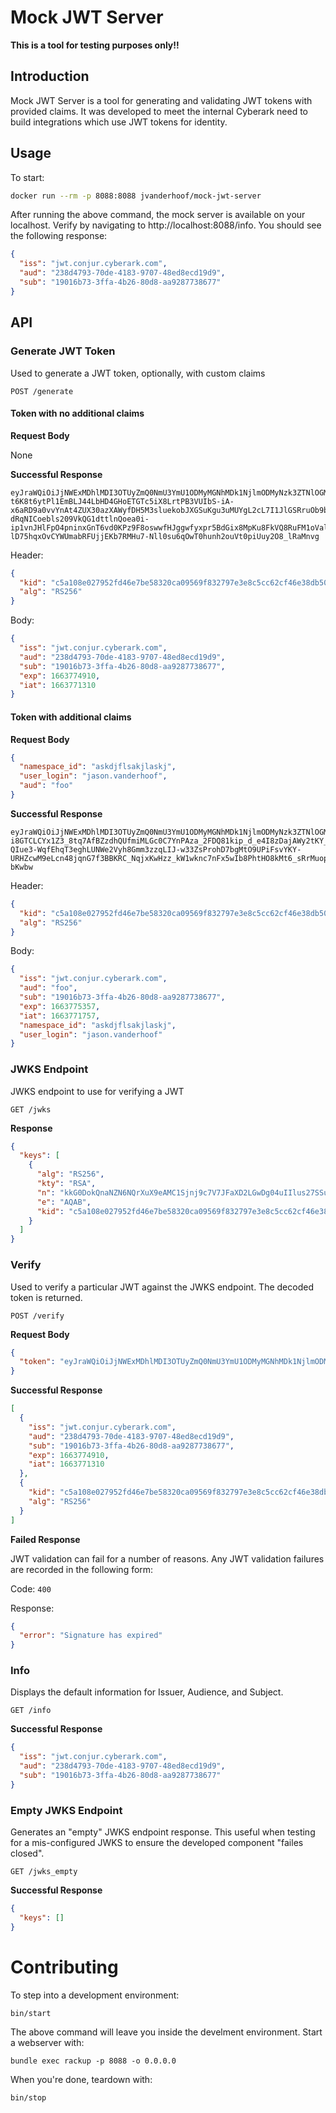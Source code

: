 # Mock JWT Server

**This is a tool for testing purposes only!!**

## Introduction

Mock JWT Server is a tool for generating and validating JWT tokens with provided claims. It was developed to meet the internal Cyberark need to build integrations which use JWT tokens for identity.

## Usage

To start:

```sh
docker run --rm -p 8088:8088 jvanderhoof/mock-jwt-server
```

After running the above command, the mock server is available on your localhost. Verify by navigating to http://localhost:8088/info. You should see the following response:

```json
{
  "iss": "jwt.conjur.cyberark.com",
  "aud": "238d4793-70de-4183-9707-48ed8ecd19d9",
  "sub": "19016b73-3ffa-4b26-80d8-aa9287738677"
}
```

## API

### Generate JWT Token

Used to generate a JWT token, optionally, with custom claims

`POST /generate`

#### Token with no additional claims

**Request Body**

None

**Successful Response**

```
eyJraWQiOiJjNWExMDhlMDI3OTUyZmQ0NmU3YmU1ODMyMGNhMDk1NjlmODMyNzk3ZTNlOGM1Y2M2MmNmNDZlMzhkYjUwOTFmIiwiYWxnIjoiUlMyNTYifQ.eyJpc3MiOiJqd3QuY29uanVyLmN5YmVyYXJrLmNvbSIsImF1ZCI6IjIzOGQ0NzkzLTcwZGUtNDE4My05NzA3LTQ4ZWQ4ZWNkMTlkOSIsInN1YiI6IjE5MDE2YjczLTNmZmEtNGIyNi04MGQ4LWFhOTI4NzczODY3NyIsImV4cCI6MTY2Mzc3NDkxMCwiaWF0IjoxNjYzNzcxMzEwfQ.Qtt-t6K8t6ytPl1EmBLJ44LbHD4GHoETGTc5iX8LrtPB3VUIbS-iA-x6aRD9a0vvYnAt4ZUX30azXAWyfDH5M3sluekobJXGSuKgu3uMUYgL2cL7I1JlGSRruOb9bYVyFwgvaUiaRm7cHyx74IQ-dRqNICoebls209VkQG1dttlnQoea0i-ip1vnJHlFpO4pninxGnT6vd0KPz9F8oswwfHJggwfyxpr5BdGix8MpKu8FkVQ8RuFM1oValPYjHZuCX_0znhFLoPsHuRD-lD75hqxOvCYWUmabRFUjjEKb7RMHu7-Nll0su6qOwT0hunh2ouVt0piUuy2O8_lRaMnvg
```

Header:

```json
{
  "kid": "c5a108e027952fd46e7be58320ca09569f832797e3e8c5cc62cf46e38db5091f",
  "alg": "RS256"
}
```

Body:

```json
{
  "iss": "jwt.conjur.cyberark.com",
  "aud": "238d4793-70de-4183-9707-48ed8ecd19d9",
  "sub": "19016b73-3ffa-4b26-80d8-aa9287738677",
  "exp": 1663774910,
  "iat": 1663771310
}
```

#### Token with additional claims

**Request Body**

```json
{
  "namespace_id": "askdjflsakjlaskj",
  "user_login": "jason.vanderhoof",
  "aud": "foo"
}
```

**Successful Response**

```
eyJraWQiOiJjNWExMDhlMDI3OTUyZmQ0NmU3YmU1ODMyMGNhMDk1NjlmODMyNzk3ZTNlOGM1Y2M2MmNmNDZlMzhkYjUwOTFmIiwiYWxnIjoiUlMyNTYifQ.eyJpc3MiOiJqd3QuY29uanVyLmN5YmVyYXJrLmNvbSIsImF1ZCI6IjIzOGQ0NzkzLTcwZGUtNDE4My05NzA3LTQ4ZWQ4ZWNkMTlkOSIsInN1YiI6IjE5MDE2YjczLTNmZmEtNGIyNi04MGQ4LWFhOTI4NzczODY3NyIsImV4cCI6MTY2Mzc3NTM1NywiaWF0IjoxNjYzNzcxNzU3LCJuYW1lc3BhY2VfaWQiOiJhc2tkamZsc2Framxhc2tqIiwidXNlcl9sb2dpbiI6Imphc29uLnZhbmRlcmhvb2YiLCJhdWQiOiJmb28ifQ.Mt24egRpuY0sDhiQppok_n-i8GTCLCYx1Z3_8tq7AfBZzdhQUfmiMLGc0C7YnPAza_2FDQ81kip_d_e4I8zDajAWy2tKY_hibigFB2X9V4J8bbK9qwDhvsw7z_uyIQQHloFhO-QIue3-WqfEhqT3eghLUNWe2Vyh8Gmm3zzqLIJ-w33ZsProhD7bgMtO9UPiFsvYKY-URHZcwM9eLcn48jqnG7f3BBKRC_NqjxKwHzz_kW1wknc7nFx5wIb8PhtHO8kMt6_sRrMuop5e0_USoozy9PUmHPeF9WQMKlMIfBMaIZb7c4oRPmdQd_QtCII8EqFMlG4kHWzKquB8-bKwbw
```

Header:

```json
{
  "kid": "c5a108e027952fd46e7be58320ca09569f832797e3e8c5cc62cf46e38db5091f",
  "alg": "RS256"
}
```

Body:

```json
{
  "iss": "jwt.conjur.cyberark.com",
  "aud": "foo",
  "sub": "19016b73-3ffa-4b26-80d8-aa9287738677",
  "exp": 1663775357,
  "iat": 1663771757,
  "namespace_id": "askdjflsakjlaskj",
  "user_login": "jason.vanderhoof"
}
```

### JWKS Endpoint

JWKS endpoint to use for verifying a JWT

`GET /jwks`

**Response**

```json
{
  "keys": [
    {
      "alg": "RS256",
      "kty": "RSA",
      "n": "kkG0DokQnaNZN6NQrXuX9eAMC1Sjnj9c7V7JFaXD2LGwDg04uIIlus27SSubLkup4Q-R_YypmecNH8L39rBF9kD6_igodtT2KhuS2wX6xyliQsVHOxVI7T8zaUwxKsNvbLnGyx3x9ND5CftProUXlCqrTCivs3kDk01jDJ0YZO0VgeLXR7hixElKlwMZRv_U9dsNdMn1hoWZ1tJFteOgMyhPTkYvYT8ojz90kf4k0DXt_pE9r8w8ECWnqQx59Vsze4EY94f10wqJv-f2kX9cAPJuoLeDdrFzghPBJ25sEEgbWvxFrX94CzhMOKRr5-xuHTwZkQYMHEPV2eNegkro8Q",
      "e": "AQAB",
      "kid": "c5a108e027952fd46e7be58320ca09569f832797e3e8c5cc62cf46e38db5091f"
    }
  ]
}
```

### Verify

Used to verify a particular JWT against the JWKS endpoint. The decoded token is returned.

`POST /verify`

**Request Body**

```json
{
  "token": "eyJraWQiOiJjNWExMDhlMDI3OTUyZmQ0NmU3YmU1ODMyMGNhMDk1NjlmODMyNzk3ZTNlOGM1Y2M2MmNmNDZlMzhkYjUwOTFmIiwiYWxnIjoiUlMyNTYifQ.eyJpc3MiOiJqd3QuY29uanVyLmN5YmVyYXJrLmNvbSIsImF1ZCI6IjIzOGQ0NzkzLTcwZGUtNDE4My05NzA3LTQ4ZWQ4ZWNkMTlkOSIsInN1YiI6IjE5MDE2YjczLTNmZmEtNGIyNi04MGQ4LWFhOTI4NzczODY3NyIsImV4cCI6MTY2Mzc3NDkxMCwiaWF0IjoxNjYzNzcxMzEwfQ.Qtt-t6K8t6ytPl1EmBLJ44LbHD4GHoETGTc5iX8LrtPB3VUIbS-iA-x6aRD9a0vvYnAt4ZUX30azXAWyfDH5M3sluekobJXGSuKgu3uMUYgL2cL7I1JlGSRruOb9bYVyFwgvaUiaRm7cHyx74IQ-dRqNICoebls209VkQG1dttlnQoea0i-ip1vnJHlFpO4pninxGnT6vd0KPz9F8oswwfHJggwfyxpr5BdGix8MpKu8FkVQ8RuFM1oValPYjHZuCX_0znhFLoPsHuRD-lD75hqxOvCYWUmabRFUjjEKb7RMHu7-Nll0su6qOwT0hunh2ouVt0piUuy2O8_lRaMnvg"
}
```

**Successful Response**

```json
[
  {
    "iss": "jwt.conjur.cyberark.com",
    "aud": "238d4793-70de-4183-9707-48ed8ecd19d9",
    "sub": "19016b73-3ffa-4b26-80d8-aa9287738677",
    "exp": 1663774910,
    "iat": 1663771310
  },
  {
    "kid": "c5a108e027952fd46e7be58320ca09569f832797e3e8c5cc62cf46e38db5091f",
    "alg": "RS256"
  }
]
```

**Failed Response**

JWT validation can fail for a number of reasons. Any JWT validation failures are recorded in the following form:

Code: `400`

Response:

```json
{
  "error": "Signature has expired"
}
```

### Info

Displays the default information for Issuer, Audience, and Subject.

`GET /info`

**Successful Response**

```json
{
  "iss": "jwt.conjur.cyberark.com",
  "aud": "238d4793-70de-4183-9707-48ed8ecd19d9",
  "sub": "19016b73-3ffa-4b26-80d8-aa9287738677"
}
```

### Empty JWKS Endpoint

Generates an "empty" JWKS endpoint response. This useful when testing for a mis-configured JWKS to ensure the developed component "failes closed".

`GET /jwks_empty`

**Successful Response**

```json
{
  "keys": []
}
```

# Contributing

To step into a development environment:

```
bin/start
```

The above command will leave you inside the develment environment. Start a webserver with:

```
bundle exec rackup -p 8088 -o 0.0.0.0
```

When you're done, teardown with:

```
bin/stop
```
